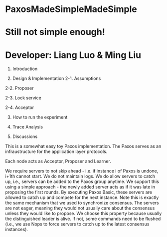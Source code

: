 # PaxosMadeSimpleMadeSimple
# Still not simple enough!

# Developer: Liang Luo & Ming Liu

1. Introduction

2. Design & Implementation
2-1. Assumptions

2-2. Proposer

2-3. Lock service

2-4. Acceptor

3. How to run the experiment

4. Trace Analysis

5. Discussions


This is a somewhat easy toy Paxos implementation.
The Paxos serves as an infraustructure for the application layer protocols.

Each node acts as Acceptor, Proposer and Learner.

We require servers to not skip ahead - i.e. if instance i of Paxos is undone, i+1th cannot start.
We do not maintain logs.
We do allow servers to catch up, i.e., servers can be added to the Paxos group anytime. We support this using a simple approach - the newly added server acts as if it was late in proposing the first rounds. By executing Paxos Basic, these servers are allowed to catch up and compete for the next instance. Note this is exactly the same mechanism that we used to synchronize consensus.
The servers are not eager, meaning they would not usually care about the consensus unless they would like to propose. We choose this property because usually the distinguished leader is alive. If not, some commands need to be flushed (i.e., we use Nops to force servers to catch up to the latest consensus instances).
